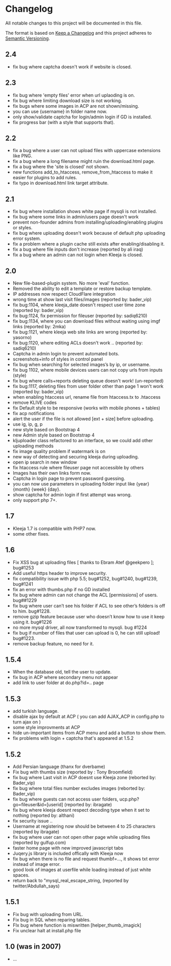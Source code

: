# Changelog
All notable changes to this project will be documented in this file.

The format is based on [Keep a Changelog](http://keepachangelog.com/en/1.0.0/)
and this project adheres to [Semantic Versioning](http://semver.org/spec/v2.0.0.html).

## 2.4
- fix bug where captcha doesn't work if website is closed.

 
## 2.3
- fix bug where 'empty files' error when url uplaoding is on.
- fix bug where limiting download size is not working.
- fix bugs where some images in ACP are not shown/missing.
- you can use {username} in folder name now.
- only show/validate captcha for login/admin login if GD is installed.
- fix progress bar (with a style that supports that).

## 2.2
- fix a bug where a user can not upload files with uppercase extensions like PNG.
- fix a bug where a long filename might ruin the download.html page.
- fix a bug where the 'site is closed' not shown.
- new functions add_to_htaccess, remove_from_htaccess to make it easier for plugins to add rules.
- fix typo in download.html link target attribute.


## 2.1
- fix bug where installation shows white page if mysqli is not installed.
- fix bug where some links in admin/users page doesn't work
- prevent non-founder admins from installing/uploading/enabling plugins or styles.
- fix bug where uploading doesn't work because of default php uploading error system.
- fix a problem where a plugin cache still exists after enabling/disabling it.
- fix a bug where file inputs don't increase (reported by  ali iraq)
- fix a bug where an admin can not login when Kleeja is closed.


## 2.0
- New file-based-plugin system. No more 'eval' function.
- Removed the ability to edit a template or restore backup template.
- IP addresses now respect CloudFlare integration
- wrong time at show last visit files/images (reported by: bader_vip)
- fix bug:1104, where kleeja_date doesn't respect user time zone  (reported by: bader_vip)
- fix bug:1124, fix permission for fileuser (reported by: sadiq6210)
- fix bug:1134, where you can download files without waiting using imgf links (reported by: 2mka)
- fix bug:1121, where kleeja web site links are wrong (reported by: yasorno)
- fix bug:1120, where editing ACLs doesn't work .. (reported by: sadiq6210)
- Captcha in admin login to prevent automated bots.
- screenshots+info of styles in control panel
- fix bug when searching for selected images’s by ip, or username.
- fix bug 1102, where mobile devices users can not copy urls from inputs (style)
- fix bug where calls+reports deleting queue doesn't work!  (un-reported)
- fix bug:1117, deleting files from user folder other than page 1 won't work (reported by: bader_vip)
- when enabling htaccess url, rename file from htaccess.tx to .htaccess
- remove KLIVE codes
- fix Default style to be responsive (works with mobile phones + tables)
- fix acp notifications
- alert the user if the file is not allowed [ext + size] before uploading.
- use ig, ip, g, p
- new style based on Bootstrap 4
- new Admin style based on Bootstrap 4
- kljuploader class refactored to an interface, so we could add other uploading methods
- fix image quality problem if watermark is on
- new way of detecting and securing kleeja during uploading.
- open ip search in new window
- fix htaccess rule where fileuser page not accessible by others
- Images has their own links form now.
- Captcha in login page to prevent password guessing.
- you can now use parameters in uploading folder input like {year} {month} {week} {day}.
- show captcha for admin login if first attempt was wrong.
- only support php 7+.


## 1.7
- Kleeja 1.7 is compatible with PHP7 now.
- some other fixes.


## 1.6
- Fix XSS bug at uploading files [ thanks to Ebram Atef @geekpero ]; bug#1253
- Add useful https header to improve security.
- fix compatibility issue with php 5.5; bug#1252, bug#1240, bug#1239, bug#1241
- fix an error with thumbs.php if no GD installed
- fix bug where admin can not change the ACL [permissions] of users. bug##1229
- fix bug where user can’t see his folder if ACL to see other’s folders is off to him. bug#1228.
- remove gzip feature because user who doesn’t know how to use it keep using it. bug#1226
- no more mysql driver, all now transformed to mysqli. bug #1224
- fix bug if number of files that user can upload is 0, he can still upload! bug#1223.
- remove backup feature, no need for it.


## 1.5.4 
- When the database old, tell the user to update.
- fix bug in ACP where secondary menu not appear
- add link to user folder at do.php?id=.. page


## 1.5.3 
- add turkish language.
- disable ajax by default at ACP ( you can add AJAX_ACP in config.php to turn ajax on )
- some style improvments at ACP
- hide un-important items from ACP menu and add a button to show them.
- fix problems with login + captcha that's appeared at 1.5.2


## 1.5.2
- Add Persian language (thanx for dverbame)
- Fix bug with thumbs size (reported by : Tony Broomfield)
- fix bug where Last visit in ACP doesnt use Kleeja zone (reborted by: Bader_vip)
- fix bug where total files number excludes images (reborted by: Bader_vip)
- fix bug where guests can not access user folders, ucp.php?go=fileuser&id=[userid] (reported by: ibragate)
- fix bug where kleeja doesnt respect decoding type when it set to nothing (reported by: althani)
- fix security issue ..
- Username at registering now should be between 4 to 25 characters (reported by ibragate)
- fix bug where user can not open other page while uploading files (reported by gulfup.com)
- faster home page with new improved javascript tabs
- Juqery.js library is included offically with Kleeja now
- fix bug when there is no file and request thumbf=..., it shows txt error instead of image error.
- good look of images at userfile while loading instead of just white spaces.
- return back to "mysql_real_escape_string, (reported by twitter/Abdullah_says)

## 1.5.1
- Fix bug with uploading from URL.
- Fix bug in SQL when reparing tables.
- FIx bug where function is miswritten [helper_thumb_imagick]
- Fix unclear halt at install.php file


## 1.0 (was in 2007)
- ...